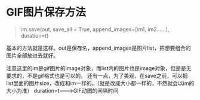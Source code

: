 # GIF图片保存方法
>  im.save(out, save_all = True, append_images=[im1, im2......], duration=t)

基本的方法就是这样。out是保存名，append_images是图片list，把想要组合的图片全部放进去就好。

注意这里的im是gif图片的image对象，而list内的图片也是image对象，但是是无要求的，不是gif格式也是可以的。
还有一点，为了美观，在save之前，可以把list里面的图片size，改成和im一样的。（就是改成大小都一样的，不然就会以im的大小为准）
duration=t--->GIF动图的间隔时间
